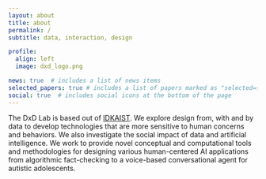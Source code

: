 ```yaml
---
layout: about
title: about
permalink: /
subtitle: data, interaction, design

profile:
  align: left
  image: dxd_logo.png

news: true  # includes a list of news items
selected_papers: true # includes a list of papers marked as "selected={true}"
social: true  # includes social icons at the bottom of the page
---
```


The DxD Lab is based out of [IDKAIST](https://id.kaist.ac.kr/). We explore design from, with and by data to develop technologies that are more sensitive to human concerns and behaviors.
We also investigate the social impact of data and artificial intelligence. We work to provide novel conceptual and computational tools and methodologies for designing various human-centered AI applications from algorithmic fact-checking to a voice-based conversational agent for autistic adolescents.